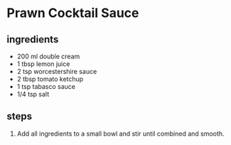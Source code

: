 # Prawn Cocktail Sauce

## ingredients

- 200 ml double cream
- 1 tbsp lemon juice
- 2 tsp worcestershire sauce
- 2 tbsp tomato ketchup
- 1 tsp tabasco sauce
- 1/4 tsp salt

## steps

1. Add all ingredients to a small bowl and stir until combined and smooth.
